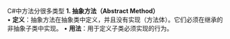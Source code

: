 C#中方法分很多类型
**1. 抽象方法（Abstract Method）**  
• **定义**：抽象方法在抽象类中定义，并且没有实现（方法体）。它们必须在继承的非抽象子类中实现。
• **用法**：用于定义子类必须实现的行为。


